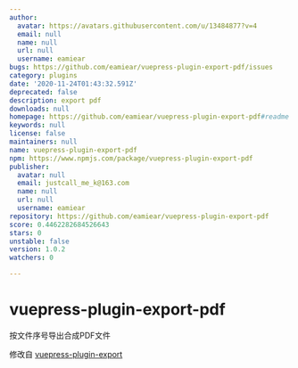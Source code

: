 ```yaml
---
author:
  avatar: https://avatars.githubusercontent.com/u/13484877?v=4
  email: null
  name: null
  url: null
  username: eamiear
bugs: https://github.com/eamiear/vuepress-plugin-export-pdf/issues
category: plugins
date: '2020-11-24T01:43:32.591Z'
deprecated: false
description: export pdf
downloads: null
homepage: https://github.com/eamiear/vuepress-plugin-export-pdf#readme
keywords: null
license: false
maintainers: null
name: vuepress-plugin-export-pdf
npm: https://www.npmjs.com/package/vuepress-plugin-export-pdf
publisher:
  avatar: null
  email: justcall_me_k@163.com
  name: null
  url: null
  username: eamiear
repository: https://github.com/eamiear/vuepress-plugin-export-pdf
score: 0.4462282684526643
stars: 0
unstable: false
version: 1.0.2
watchers: 0

---
```



# vuepress-plugin-export-pdf

按文件序号导出合成PDF文件

修改自 [vuepress-plugin-export](https://github.com/ulivz/vuepress-plugin-export)